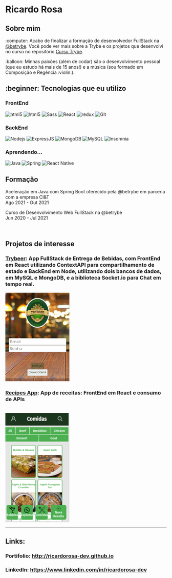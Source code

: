 <!-- **TESTING TO ADD A GITHUB PROFILE** </br> -->

<h1>Ricardo Rosa</h1>

<h2>Sobre mim</h2>
<p>:computer: Acabo de finalizar a formação de desenvolvedor FullStack na <a href="https://github.com/betrybe">@betrybe</a>. Você pode ver mais sobre a Trybe e os projetos que desenvolvi no curso no repositório <a href="https://github.com/ricardorosa-dev/Curso-Trybe">Curso Trybe</a>.</p>

<p>:balloon: Minhas paixões (além de codar) são o desenvolvimento pessoal (que eu estudo há mais de 15 anos!) e a música (sou formado em Composição e Regência :violin:).</p>

<h2>:beginner: Tecnologias que eu utilizo</h2>
<h3>FrontEnd</h3>
<p>
  <img alt="html5" src="https://img.shields.io/badge/-HTML5-E34F26?style=flat-square&logo=html5&logoColor=white" />
  <img alt="html5" src="https://img.shields.io/badge/-CSS-264de4?style=flat-square&logo=css3&logoColor=white" />
  <img alt="Sass" src="https://img.shields.io/badge/-Sass-CC6699?style=flat-square&logo=sass&logoColor=white" />
  <img alt="React" src="https://img.shields.io/badge/-React-45b8d8?style=flat-square&logo=react&logoColor=white" />
  <img alt="redux" src="https://img.shields.io/badge/-Redux-764ABC?style=flat-square&logo=redux&logoColor=white" />
  <img alt="Git" src="https://img.shields.io/badge/-Git-f34f29?style=flat-square&logo=git&logoColor=white" />
</p>

  
  <h3>BackEnd</h3>
<p>
  <img alt="Nodejs" src="https://img.shields.io/badge/-Nodejs-43853d?style=flat-square&logo=Node.js&logoColor=white" />
  <img alt="ExpressJS" src="https://img.shields.io/badge/-ExpressJS-whitesmoke?style=flat-square&logo=express&logoColor=gray" />
  <img alt="MongoDB" src="https://img.shields.io/badge/-MongoDB-13aa52?style=flat-square&logo=mongodb&logoColor=white" />
  <img alt="MySQL" src="https://img.shields.io/badge/-MySQL-00758f?style=flat-square&logo=mysql&logoColor=white" />
  <img alt="Insomnia" src="https://img.shields.io/badge/-Insomnia-5849BE?style=flat-square&logo=insomnia&logoColor=white" />
</p>
  
  <h3>Aprendendo...</h3>
<p>
  <img alt="Java" src="https://img.shields.io/badge/-Java-f89820?style=flat-square&logo=Java&logoColor=white" />
  <img alt="Spring" src="https://img.shields.io/badge/-Spring Boot-6db23f?style=flat-square&logo=SpringBoot&logoColor=white" />
  <img alt="React Native" src="https://img.shields.io/badge/-React Native-63dbfb?style=flat-square&logo=React&logoColor=black" />
<!-- <img alt="Python" src="https://img.shields.io/badge/-Python-FFD43B?style=flat-square&logo=Python&logoColor=gray" /> -->
</p>
  
<!--
  <h3>Próximos da lista:</h3>
  <img alt="TypeScript" src="https://img.shields.io/badge/-TypeScript-007ACC?style=flat-square&logo=typescript&logoColor=white" style="opacity: 0.3" />
  <img alt="GraphQL" src="https://img.shields.io/badge/-GraphQL-E10098?style=flat-square&logo=graphql&logoColor=white" style="opacity: 0.3" />
  <img alt="Styled Components" src="https://img.shields.io/badge/-Styled_Components-db7092?style=flat-square&logo=styled-components&logoColor=white" style="opacity: 0.3" /> 
  <img alt="angular" src="https://img.shields.io/badge/-Angular-DD0031?style=flat-square&logo=angular&logoColor=white" style="opacity: 0.3" />
  <img alt="PHP" src="https://img.shields.io/badge/-PHP-474A8A?style=flat-square&logo=PHP&logoColor=white" style="opacity: 0.3" />
  <img alt="React Native" src="https://img.shields.io/badge/-React Native-63dbfb?style=flat-square&logo=React&logoColor=black" style="opacity: 0.3" />
</p>
-->

<h2>Formação</h2>
<p>Aceleração em Java com Spring Boot oferecido pela @betrybe em parceria com a empresa CI&T <br />
Ago 2021 - Out 2021</p>

<p>Curso de Desenvolvimento Web FullStack na @betrybe <br />
Jun 2020 - Jul 2021</p>
<br />

<h2>Projetos de interesse</h2>

<h3><a href="https://github.com/ricardorosa-dev/33-Trybeer-v2">Trybeer</a>: App FullStack de Entrega de Bebidas, com FrontEnd em React utilizando ContextAPI para compartilhamento de estado e BackEnd em Node, utilizando dois bancos de dados, em MySQL e MongoDB, e a biblioteca Socket.io para Chat em tempo real.</h3>

<img src="img/trybeer.png" width="200px" />

<h3><a href="https://github.com/ricardorosa-dev/sd-06-project-recipes-app">Recipes App</a>: App de receitas: FrontEnd em React e consumo de APIs</h3> <br />
<img src="img/recipes.png" width="200px" />

---
<h2> Links:</h2>
<h3>Portifolio: <a href="http://ricardorosa-dev.github.io">http://ricardorosa-dev.github.io</a></h3>
<h3>LinkedIn: <a href="https://www.linkedin.com/in/ricardorosa-dev">https://www.linkedin.com/in/ricardorosa-dev</a></h3>
